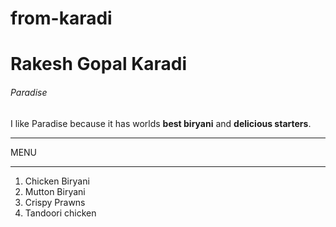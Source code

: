 # from-karadi
# Rakesh Gopal Karadi
###### Paradise 
I like Paradise because it has worlds **best biryani** and **delicious starters**.

***
MENU
***

1. Chicken Biryani
2. Mutton Biryani
3. Crispy Prawns
4. Tandoori chicken